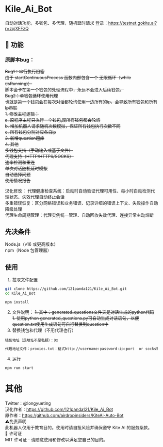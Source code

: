 # Kile_Ai_Bot
自动对话功能，多钱包、多代理，随机延时请求
登录：https://testnet.gokite.ai?r=zxjXFFzQ
## 🌟 功能
### 原脚本bug：  
~~Bug1：串行执行阻塞~~  
~~由于 startContinuousProcess 函数内部包含一个 无限循环（while (isRunning)）~~   
~~脚本会卡在第一个钱包的处理流程中，永远不会进入后续钱包。~~  
~~Bug2：单钱包循环使用代理~~  
~~也就是第一个钱包会在每次对话都轮询使用一边所有的ip，会导致所有钱包和所有Ip串联~~  
~~1. 修改主程逻辑：  
   a. 原程序主程只执行一个钱包,现所有钱包都会轮询  
   b. 增加机器人请求随机次数模拟，保证所有钱包执行次数不同  
   c. 所有钱包分别对应各自ip  
3. 新增question题库  
4. 其他  
多钱包支持（手动输入或基于文件）  
代理支持（HTTP/HTTPS/SOCKS）  
速率检测和重连  
单次对话随机延时模拟  
自动选择问题  
使用情况报告~~


汉化修改：
代理健康检查系统：启动时自动验证代理可用性、每小时自动检测代理状态、失效代理自动终止会话  
多重错误恢复：区分网络错误和业务错误、记录详细的错误上下文、失败操作自动降级处理  
代理生命周期管理：代理实例统一管理、自动回收失效代理、连接异常主动熔断  
## 先决条件
Node.js（v16 或更高版本）  
npm（Node 包管理器）  

## 使用

1. 拉取文件配置

```bash
git clone https://github.com/121panda121/Kile_Ai_Bot.git
cd Kile_Ai_Bot
```

```bash
npm install
```
2. 文件说明：
   ~~1. 其中：generated_questions文件夹是对话生成的python代码~~
      ~~1. 使用python generated_questions.py可自动生成对话语句，以便question.txt使用生成语句可自行替换到question中~~
3. 替换钱包和代理（不用代理也行）

``` 
钱包地址（是地址不是私钥）：0x 
```

```bash
代理地址文件：proxies.txt：格式http://username:password:ip:port  or socks5://user:pass@host:port 前者更快  
```
4. 运行  
```bash
npm run start
```

# 其他

Twitter：@longyueting  
汉化作者：https://github.com/121panda121/Kile_Ai_Bot   
原作者：https://github.com/airdropinsiders/KiteAi-Auto-Bot  
⚠️免责声明  
此机器人仅用于教育目的。使用时请自担风险并确保遵守 Kite AI 的服务条款。  
📜 许可证  
MIT 许可证 - 请随意使用和修改以满足您自己的目的。
